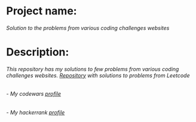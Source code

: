 # Project name: 
###### Solution to the problems from various coding challenges websites
# Description: 
###### This repository has my solutions to few problems from various coding challenges websites. [Repository](https://www.leetcode.com/vizeit) with solutions to problems from Leetcode 
###### - My codewars [profile](https://www.codewars.com/users/vizeit)
###### - My hackerrank [profile](https://www.hackerrank.com/vizeit)

